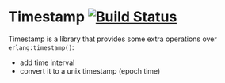 Timestamp [![Build Status](https://travis-ci.org/RumataEstor/timestamp.png?branch=master)](https://travis-ci.org/RumataEstor/timestamp)
=======

Timestamp is a library that provides some extra operations over `erlang:timestamp()`:
 * add time interval
 * convert it to a unix timestamp (epoch time)
